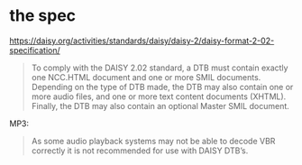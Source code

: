
# the spec

https://daisy.org/activities/standards/daisy/daisy-2/daisy-format-2-02-specification/

> To comply with the DAISY 2.02 standard, a DTB must contain exactly one NCC.HTML document and one
> or more SMIL documents. Depending on the type of DTB made, the DTB may also contain one or more
> audio files, and one or more text content documents (XHTML). Finally, the DTB may also contain
> an optional Master SMIL document.

MP3:
> As some audio playback systems may not be able to decode VBR correctly it is not recommended
> for use with DAISY DTB’s.
